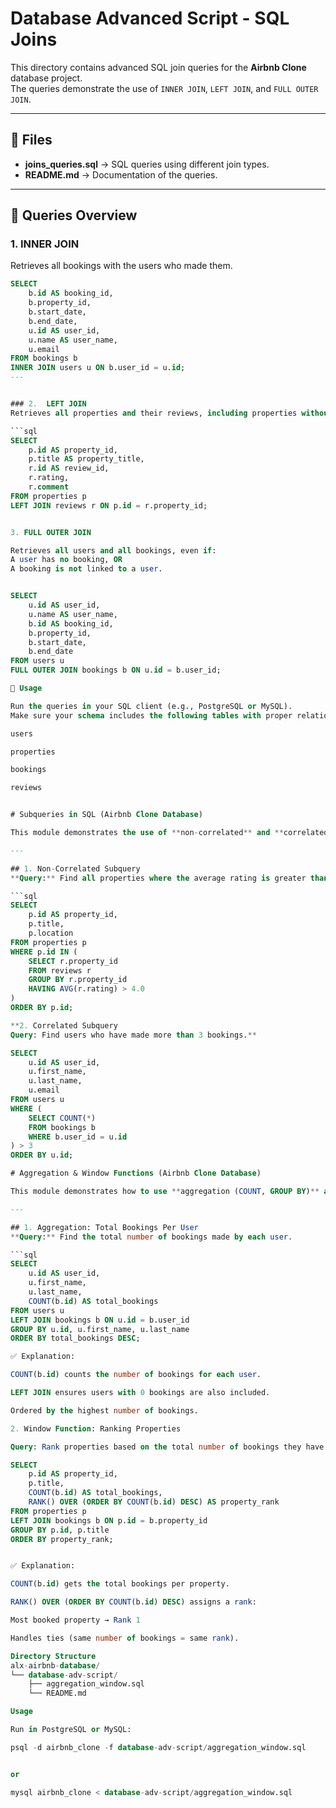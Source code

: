 # Database Advanced Script - SQL Joins

This directory contains advanced SQL join queries for the **Airbnb Clone** database project.  
The queries demonstrate the use of `INNER JOIN`, `LEFT JOIN`, and `FULL OUTER JOIN`.

---

## 📌 Files
- **joins_queries.sql** → SQL queries using different join types.
- **README.md** → Documentation of the queries.

---

## 📝 Queries Overview

### 1. INNER JOIN
Retrieves all bookings with the users who made them.

```sql
SELECT 
    b.id AS booking_id,
    b.property_id,
    b.start_date,
    b.end_date,
    u.id AS user_id,
    u.name AS user_name,
    u.email
FROM bookings b
INNER JOIN users u ON b.user_id = u.id;
---


### 2.  LEFT JOIN
Retrieves all properties and their reviews, including properties without reviews.

```sql
SELECT 
    p.id AS property_id,
    p.title AS property_title,
    r.id AS review_id,
    r.rating,
    r.comment
FROM properties p
LEFT JOIN reviews r ON p.id = r.property_id;


3. FULL OUTER JOIN

Retrieves all users and all bookings, even if:
A user has no booking, OR
A booking is not linked to a user.


SELECT 
    u.id AS user_id,
    u.name AS user_name,
    b.id AS booking_id,
    b.property_id,
    b.start_date,
    b.end_date
FROM users u
FULL OUTER JOIN bookings b ON u.id = b.user_id;

🚀 Usage

Run the queries in your SQL client (e.g., PostgreSQL or MySQL).
Make sure your schema includes the following tables with proper relationships:

users

properties

bookings

reviews


# Subqueries in SQL (Airbnb Clone Database)

This module demonstrates the use of **non-correlated** and **correlated subqueries** on the Airbnb clone database.

---

## 1. Non-Correlated Subquery
**Query:** Find all properties where the average rating is greater than 4.0.

```sql
SELECT 
    p.id AS property_id,
    p.title,
    p.location
FROM properties p
WHERE p.id IN (
    SELECT r.property_id
    FROM reviews r
    GROUP BY r.property_id
    HAVING AVG(r.rating) > 4.0
)
ORDER BY p.id;

**2. Correlated Subquery
Query: Find users who have made more than 3 bookings.**

SELECT 
    u.id AS user_id,
    u.first_name,
    u.last_name,
    u.email
FROM users u
WHERE (
    SELECT COUNT(*)
    FROM bookings b
    WHERE b.user_id = u.id
) > 3
ORDER BY u.id;

# Aggregation & Window Functions (Airbnb Clone Database)

This module demonstrates how to use **aggregation (COUNT, GROUP BY)** and **window functions (RANK)** to analyze data in the Airbnb clone database.

---

## 1. Aggregation: Total Bookings Per User
**Query:** Find the total number of bookings made by each user.

```sql
SELECT 
    u.id AS user_id,
    u.first_name,
    u.last_name,
    COUNT(b.id) AS total_bookings
FROM users u
LEFT JOIN bookings b ON u.id = b.user_id
GROUP BY u.id, u.first_name, u.last_name
ORDER BY total_bookings DESC;

✅ Explanation:

COUNT(b.id) counts the number of bookings for each user.

LEFT JOIN ensures users with 0 bookings are also included.

Ordered by the highest number of bookings.

2. Window Function: Ranking Properties

Query: Rank properties based on the total number of bookings they have received.

SELECT 
    p.id AS property_id,
    p.title,
    COUNT(b.id) AS total_bookings,
    RANK() OVER (ORDER BY COUNT(b.id) DESC) AS property_rank
FROM properties p
LEFT JOIN bookings b ON p.id = b.property_id
GROUP BY p.id, p.title
ORDER BY property_rank;


✅ Explanation:

COUNT(b.id) gets the total bookings per property.

RANK() OVER (ORDER BY COUNT(b.id) DESC) assigns a rank:

Most booked property → Rank 1

Handles ties (same number of bookings = same rank).

Directory Structure
alx-airbnb-database/
└── database-adv-script/
    ├── aggregation_window.sql
    └── README.md

Usage

Run in PostgreSQL or MySQL:

psql -d airbnb_clone -f database-adv-script/aggregation_window.sql


or

mysql airbnb_clone < database-adv-script/aggregation_window.sql


